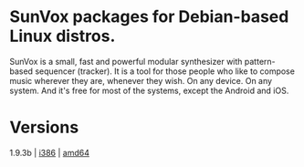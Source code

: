 # SunVox packages for Debian-based Linux distros.
SunVox is a small, fast and powerful modular synthesizer with pattern-based sequencer (tracker). It is a tool for those people who like to compose music wherever they are, whenever they wish. On any device. On any system. And it's free for most of the systems, except the Android and iOS.
# Versions
1.9.3b | [i386](https://github.com/nanashinogonbee/sunvox-deb/raw/master/1.9.3b/sunvox_1.9.3b_i386.deb) | [amd64](https://github.com/nanashinogonbee/sunvox-deb/raw/master/1.9.3b/sunvox_1.9.3b_amd64.deb)
